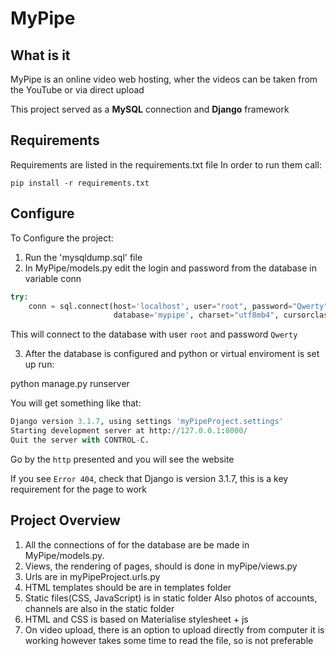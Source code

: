 # MyPipe
## What is it
MyPipe is an online video web hosting, wher the videos can be taken from the YouTube or via direct upload

This project served as a **MySQL** connection and **Django** framework

## Requirements

Requirements are listed in the requirements.txt file
In order to run them call:

```shell
pip install -r requirements.txt
```

## Configure
To Configure the project:

1. Run the 'mysqldump.sql' file
2. In MyPipe/models.py edit the login and password from the database
   in variable conn
```python
try:
    conn = sql.connect(host='localhost', user="root", password="Qwerty",
                       database='mypipe', charset="utf8mb4", cursorclass=sql.cursors.DictCursor)

```
This will connect to the database with user `root` and password `Qwerty`

3. After the database is configured and python or virtual enviroment is set up run:

python manage.py runserver

You will get something like that:
```python
Django version 3.1.7, using settings 'myPipeProject.settings'
Starting development server at http://127.0.0.1:8000/
Quit the server with CONTROL-C.
```

Go by the `http` presented and you will see the website

If you see `Error 404`, check that Django is version 3.1.7, this is a key requirement for the page to work



## Project Overview

1. All the connections of for the database are be made in MyPipe/models.py. 
2. Views, the rendering of pages, should is done in myPipe/views.py
3. Urls are in myPipeProject.urls.py
4. HTML templates should be are in templates folder
5. Static files(CSS, JavaScript) is in static folder
   Also photos of accounts, channels are also in the static folder
6. HTML and CSS is based on Materialise stylesheet + js
7. On video upload, there is an option to upload directly from computer
it is working however takes some time to read the file, so is not 
   preferable
   
